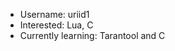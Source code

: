 - Username: uriid1
- Interested: Lua, C
- Currently learning: Tarantool and C

<!---
uriid1/uriid1 is a ✨ special ✨ repository because its `README.md` (this file) appears on your GitHub profile.
You can click the Preview link to take a look at your changes.
--->
